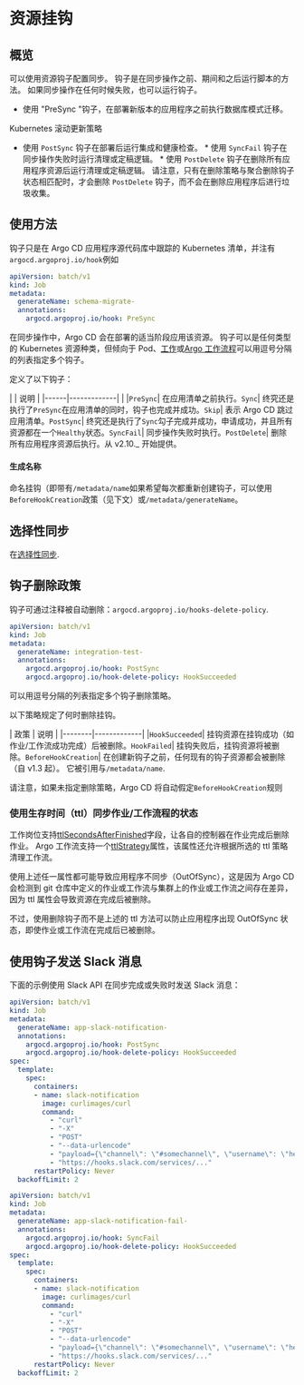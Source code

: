 <!-- TRANSLATED by md-translate -->
<!-- TRANSLATED by md-translate -->

# 资源挂钩

## 概览

可以使用资源钩子配置同步。 钩子是在同步操作之前、期间和之后运行脚本的方法。 如果同步操作在任何时候失败，也可以运行钩子。

* 使用 "PreSync "钩子，在部署新版本的应用程序之前执行数据库模式迁移。

Kubernetes 滚动更新策略

* 使用 `PostSync` 钩子在部署后运行集成和健康检查。 * 使用 `SyncFail` 钩子在同步操作失败时运行清理或定稿逻辑。 * 使用 `PostDelete` 钩子在删除所有应用程序资源后运行清理或定稿逻辑。 请注意，只有在删除策略与聚合删除钩子状态相匹配时，才会删除 `PostDelete` 钩子，而不会在删除应用程序后进行垃圾收集。

## 使用方法

钩子只是在 Argo CD 应用程序源代码库中跟踪的 Kubernetes 清单，并注有`argocd.argoproj.io/hook`例如

```yaml
apiVersion: batch/v1
kind: Job
metadata:
  generateName: schema-migrate-
  annotations:
    argocd.argoproj.io/hook: PreSync
```

在同步操作中，Argo CD 会在部署的适当阶段应用该资源。 钩子可以是任何类型的 Kubernetes 资源种类，但倾向于 Pod、[工作](https://kubernetes.io/docs/concepts/workloads/controllers/jobs-run-to-completion/)或[Argo 工作流程](https://github.com/argoproj/argo)可以用逗号分隔的列表指定多个钩子。

定义了以下钩子：

| | 说明 | |------|-------------| | |`PreSync`| 在应用清单之前执行。`Sync`| 终究还是执行了`PreSync`在应用清单的同时，钩子也完成并成功。`Skip`| 表示 Argo CD 跳过应用清单。`PostSync`| 终究还是执行了`Sync`勾子完成并成功，申请成功，并且所有资源都在一个`Healthy`状态。`SyncFail`| 同步操作失败时执行。`PostDelete`| 删除所有应用程序资源后执行。从 v2.10._ 开始提供。

#### 生成名称

命名挂钩（即带有`/metadata/name`如果希望每次都重新创建钩子，可以使用`BeforeHookCreation`政策（见下文）或`/metadata/generateName`。

## 选择性同步

在[选择性同步](selective_sync.md).

## 钩子删除政策

钩子可通过注释被自动删除：`argocd.argoproj.io/hooks-delete-policy`.

```yaml
apiVersion: batch/v1
kind: Job
metadata:
  generateName: integration-test-
  annotations:
    argocd.argoproj.io/hook: PostSync
    argocd.argoproj.io/hook-delete-policy: HookSucceeded
```

可以用逗号分隔的列表指定多个钩子删除策略。

以下策略规定了何时删除挂钩。

| 政策 | 说明 | |--------|-------------| |`HookSucceeded`| 挂钩资源在挂钩成功（如作业/工作流成功完成）后被删除。`HookFailed`| 挂钩失败后，挂钩资源将被删除。`BeforeHookCreation`| 在创建新钩子之前，任何现有的钩子资源都会被删除（自 v1.3 起）。 它被引用与`/metadata/name`.

请注意，如果未指定删除策略，Argo CD 将自动假定`BeforeHookCreation`规则

### 使用生存时间（ttl）同步作业/工作流程的状态

工作岗位支持[ttlSecondsAfterFinished](https://kubernetes.io/docs/concepts/workloads/controllers/ttlafterfinished/)字段，让各自的控制器在作业完成后删除作业。 Argo 工作流支持一个[ttlStrategy](https://argoproj.github.io/argo-workflows/fields/#ttlstrategy)属性，该属性还允许根据所选的 ttl 策略清理工作流。

使用上述任一属性都可能导致应用程序不同步（OutOfSync），这是因为 Argo CD 会检测到 git 仓库中定义的作业或工作流与集群上的作业或工作流之间存在差异，因为 ttl 属性会导致资源在完成后被删除。

不过，使用删除钩子而不是上述的 ttl 方法可以防止应用程序出现 OutOfSync 状态，即使作业或工作流在完成后已被删除。

## 使用钩子发送 Slack 消息

下面的示例使用 Slack API 在同步完成或失败时发送 Slack 消息：

```yaml
apiVersion: batch/v1
kind: Job
metadata:
  generateName: app-slack-notification-
  annotations:
    argocd.argoproj.io/hook: PostSync
    argocd.argoproj.io/hook-delete-policy: HookSucceeded
spec:
  template:
    spec:
      containers:
      - name: slack-notification
        image: curlimages/curl
        command:
          - "curl"
          - "-X"
          - "POST"
          - "--data-urlencode"
          - "payload={\"channel\": \"#somechannel\", \"username\": \"hello\", \"text\": \"App Sync succeeded\", \"icon_emoji\": \":ghost:\"}"
          - "https://hooks.slack.com/services/..."
      restartPolicy: Never
  backoffLimit: 2
```

```yaml
apiVersion: batch/v1
kind: Job
metadata:
  generateName: app-slack-notification-fail-
  annotations:
    argocd.argoproj.io/hook: SyncFail
    argocd.argoproj.io/hook-delete-policy: HookSucceeded
spec:
  template:
    spec:
      containers:
      - name: slack-notification
        image: curlimages/curl
        command: 
          - "curl"
          - "-X"
          - "POST"
          - "--data-urlencode"
          - "payload={\"channel\": \"#somechannel\", \"username\": \"hello\", \"text\": \"App Sync failed\", \"icon_emoji\": \":ghost:\"}"
          - "https://hooks.slack.com/services/..."
      restartPolicy: Never
  backoffLimit: 2
```